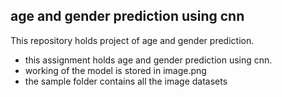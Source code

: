 ## age and gender prediction using cnn

This repository holds project of age and gender prediction.

* this assignment holds age and gender prediction using cnn.
* working of the model is stored in image.png
* the sample folder contains all the image datasets
